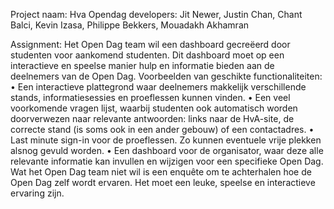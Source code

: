 Project naam: Hva Opendag
developers: Jit Newer, Justin Chan, Chant Balci, Kevin Izasa, Philippe Bekkers, Mouadakh Akhamran

Assignment:
Het Open Dag team wil een dashboard gecreëerd door studenten voor aankomend
studenten. Dit dashboard moet op een interactieve en speelse manier hulp en informatie
bieden aan de deelnemers van de Open Dag. Voorbeelden van geschikte functionaliteiten:
• Een interactieve plattegrond waar deelnemers makkelijk verschillende stands,
informatiesessies en proeflessen kunnen vinden.
• Een veel voorkomende vragen lijst, waarbij studenten ook automatisch worden
doorverwezen naar relevante antwoorden: links naar de HvA-site, de correcte stand
(is soms ook in een ander gebouw) of een contactadres.
• Last minute sign-in voor de proeflessen. Zo kunnen eventuele vrije plekken alsnog
gevuld worden.
• Een dashboard voor de organisator, waar deze alle relevante informatie kan invullen
en wijzigen voor een specifieke Open Dag.
Wat het Open Dag team niet wil is een enquête om te achterhalen hoe de Open Dag zelf
wordt ervaren. Het moet een leuke, speelse en interactieve ervaring zijn.
